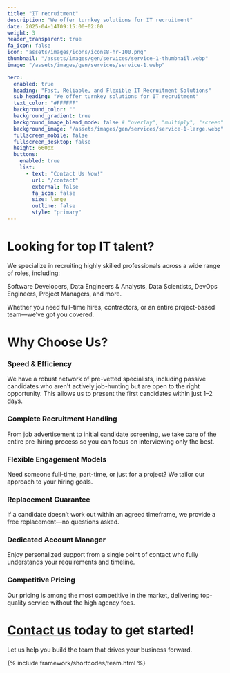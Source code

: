 ```yaml
---
title: "IT recruitment"
description: "We offer turnkey solutions for IT recruitment"
date: 2025-04-14T09:15:00+02:00
weight: 3
header_transparent: true
fa_icon: false
icon: "assets/images/icons/icons8-hr-100.png"
thumbnail: "/assets/images/gen/services/service-1-thumbnail.webp"
image: "/assets/images/gen/services/service-1.webp"

hero:
  enabled: true
  heading: "Fast, Reliable, and Flexible IT Recruitment Solutions"
  sub_heading: "We offer turnkey solutions for IT recruitment"
  text_color: "#FFFFFF"
  background_color: ""
  background_gradient: true
  background_image_blend_mode: false # "overlay", "multiply", "screen"
  background_image: "/assets/images/gen/services/service-1-large.webp"
  fullscreen_mobile: false
  fullscreen_desktop: false
  height: 660px
  buttons:
    enabled: true
    list:
      - text: "Contact Us Now!" 
        url: "/contact"
        external: false
        fa_icon: false
        size: large
        outline: false
        style: "primary"
---
```


# Looking for top IT talent?
We specialize in recruiting highly skilled professionals across a wide range of roles, including:

Software Developers, Data Engineers & Analysts, Data Scientists, DevOps Engineers, Project Managers, and more.

Whether you need full-time hires, contractors, or an entire project-based team—we’ve got you covered.

# Why Choose Us?
### Speed & Efficiency
We have a robust network of pre-vetted specialists, including passive candidates who aren't actively job-hunting but are open to the right opportunity. This allows us to present the first candidates within just 1–2 days.

### Complete Recruitment Handling
From job advertisement to initial candidate screening, we take care of the entire pre-hiring process so you can focus on interviewing only the best.

### Flexible Engagement Models
Need someone full-time, part-time, or just for a project? We tailor our approach to your hiring goals.

### Replacement Guarantee
If a candidate doesn’t work out within an agreed timeframe, we provide a free replacement—no questions asked.

### Dedicated Account Manager
Enjoy personalized support from a single point of contact who fully understands your requirements and timeline.

### Competitive Pricing
Our pricing is among the most competitive in the market, delivering top-quality service without the high agency fees.

# <a href="/contact">Contact us</a> today to get started!
Let us help you build the team that drives your business forward.

{% include framework/shortcodes/team.html %}
